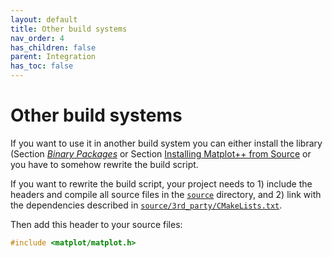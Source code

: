 ```yaml
---
layout: default
title: Other build systems
nav_order: 4
has_children: false
parent: Integration
has_toc: false
---
```

# Other build systems

If you want to use it in another build system you can either install the library (Section [*Binary Packages*](binary-packages.md) or Section [Installing Matplot++ from Source](build-from-source/installing-matplot-from-source.md) or you have to somehow rewrite the build script.

If you want to rewrite the build script, your project needs to 1) include the headers and compile all source files in the [`source`](https://github.com/alandefreitas/matplotplusplus/blob/master/source) directory, and 2) link with the dependencies described in [`source/3rd_party/CMakeLists.txt`](https://github.com/alandefreitas/matplotplusplus/blob/master/source/3rd_party/CMakeLists.txt).

Then add this header to your source files:

```cpp
#include <matplot/matplot.h>
```   




<!-- Generated with mdsplit: https://github.com/alandefreitas/mdsplit -->
